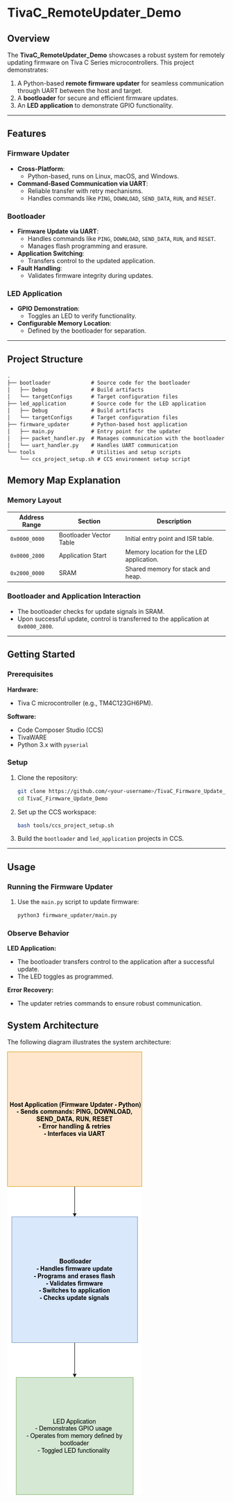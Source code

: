 # TivaC_RemoteUpdater_Demo

## Overview
The **TivaC_RemoteUpdater_Demo** showcases a robust system for remotely updating firmware on Tiva C Series microcontrollers. This project demonstrates:
1. A Python-based **remote firmware updater** for seamless communication through UART between the host and target.
2. A **bootloader** for secure and efficient firmware updates.
3. An **LED application** to demonstrate GPIO functionality.

---

## Features

### Firmware Updater
- **Cross-Platform**:
  - Python-based, runs on Linux, macOS, and Windows.
- **Command-Based Communication via UART**:
  - Reliable transfer with retry mechanisms.
  - Handles commands like `PING`, `DOWNLOAD`, `SEND_DATA`, `RUN`, and `RESET`.

### Bootloader
- **Firmware Update via UART**:
  - Handles commands like `PING`, `DOWNLOAD`, `SEND_DATA`, `RUN`, and `RESET`.
  - Manages flash programming and erasure.
- **Application Switching**:
  - Transfers control to the updated application.
- **Fault Handling**:
  - Validates firmware integrity during updates.

### LED Application
- **GPIO Demonstration**:
  - Toggles an LED to verify functionality.
- **Configurable Memory Location**:
  - Defined by the bootloader for separation.
---

## Project Structure

```plaintext
.
├── bootloader             # Source code for the bootloader
│   ├── Debug              # Build artifacts
│   └── targetConfigs      # Target configuration files
├── led_application        # Source code for the LED application
│   ├── Debug              # Build artifacts
│   └── targetConfigs      # Target configuration files
├── firmware_updater       # Python-based host application
│   ├── main.py            # Entry point for the updater
│   ├── packet_handler.py  # Manages communication with the bootloader
│   └── uart_handler.py    # Handles UART communication
└── tools                  # Utilities and setup scripts
    └── ccs_project_setup.sh # CCS environment setup script
```

## Memory Map Explanation

### Memory Layout
| Address Range  | Section                     | Description                                 |
|----------------|-----------------------------|---------------------------------------------|
| `0x0000_0000`  | Bootloader Vector Table     | Initial entry point and ISR table.          |
| `0x0000_2800`  | Application Start           | Memory location for the LED application.    |
| `0x2000_0000`  | SRAM                        | Shared memory for stack and heap.           |

### Bootloader and Application Interaction
- The bootloader checks for update signals in SRAM.
- Upon successful update, control is transferred to the application at `0x0000_2800`.

---

## Getting Started

### Prerequisites
**Hardware:**
- Tiva C microcontroller (e.g., TM4C123GH6PM).

**Software:**
- Code Composer Studio (CCS)
- TivaWARE
- Python 3.x with `pyserial`

### Setup
1. Clone the repository:
    ```bash
    git clone https://github.com/<your-username>/TivaC_Firmware_Update_Demo.git
    cd TivaC_Firmware_Update_Demo
    ```

2. Set up the CCS workspace:
    ```bash
    bash tools/ccs_project_setup.sh
    ```

3. Build the `bootloader` and `led_application` projects in CCS.

---

## Usage

### Running the Firmware Updater
1. Use the `main.py` script to update firmware:
    ```bash
    python3 firmware_updater/main.py
    ```

### Observe Behavior
**LED Application:**
- The bootloader transfers control to the application after a successful update.
- The LED toggles as programmed.

**Error Recovery:**
- The updater retries commands to ensure robust communication.


## System Architecture

The following diagram illustrates the system architecture:

![System Architecture](docs/system_architecture.png)

